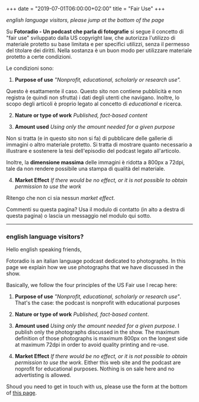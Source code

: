 +++
date = "2019-07-01T06:00:00+02:00"
title = "Fair Use"
+++

_english language visitors, please jump at the bottom of the page_

Su **Fotoradio - Un podcast che parla di fotografie** si segue il concetto di "fair use" sviluppato dalla US copyright law, che autorizza l'utilizzo di materiale protetto su base limitata e per specifici utilizzi, senza il permesso del titolare dei diritti.
Nella sostanza è un buon modo per utilizzare materiale protetto a certe condizioni.

Le condizioni sono:

1) **Purpose of use**
_"Nonprofit, educational, scholarly or research use"._

Questo è esattamente il caso. Questo sito non contiene pubblicità e non registra (e quindi non sfrutta) i dati degli utenti che navigano. Inoltre, lo scopo degli articoli è proprio legato al concetto di _educational_ e ricerca.

2) **Nature or type of work**
_Published, fact-based content_

3) **Amount used**
_Using only the amount needed for a given purpose_

Non si tratta (e in questo sito non si fa) di pubblicare delle gallerie di immagini o altro materiale protetto. Si tratta di mostrare quanto necessario a illustrare e sostenere la tesi dell'episodio del podcast legato all'articolo.

Inoltre, la **dimensione massima** delle immagini è ridotta a 800px a 72dpi, tale da non rendere possibile una stampa di qualità del materiale.

4) **Market Effect**
_If there would be no effect, or it is not possible to obtain permission to use the work_

Ritengo che non ci sia nessun _market effect_.

Commenti su questa pagina? Usa il modulo di contatto (in alto a destra di questa pagina) o lascia un messaggio nel modulo qui sotto.

- - -

### english language visitors?

Hello english speaking friends,

Fotoradio is an italian language podcast dedicated to photographs. In this page we explain how we use photographs that we have discussed in the show.

Basically, we follow the four principles of the US Fair use I recap here:

1) **Purpose of use**
_"Nonprofit, educational, scholarly or research use"_.
That's the case: the podcast is nonprofit with educational purposes

2) **Nature or type of work**
_Published, fact-based content_.

3) **Amount used**
_Using only the amount needed for a given purpose_.
I publish only the photographs discussed in the show. The maximum definition of those photographs is maximum 800px on the longest side at maximum 72dpi in order to avoid quality printing and re-use.

4) **Market Effect**
_If there would be no effect, or it is not possible to obtain permission to use the work_.
Either this web site and the podcast are noprofit for educational purposes. Nothing is on sale here and no advertisting is allowed.

Shoud you need to get in touch with us, please use the form at the bottom of <a href="https://fotoradio.info/contact/">this page</a>.
